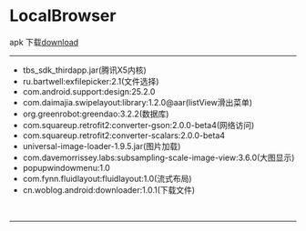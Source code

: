 LocalBrowser
===========================

apk 下载<a href='https://github.com/xiaJue/LocalBrowser/raw/master/localBrowser.apk'>download</a>

*****

* tbs_sdk_thirdapp.jar(腾讯X5内核)
* ru.bartwell:exfilepicker:2.1(文件选择)
* com.android.support:design:25.2.0
* com.daimajia.swipelayout:library:1.2.0@aar(listView滑出菜单)
* org.greenrobot:greendao:3.2.2(数据库)
* com.squareup.retrofit2:converter-gson:2.0.0-beta4(网络访问)
* com.squareup.retrofit2:converter-scalars:2.0.0-beta4
* universal-image-loader-1.9.5.jar(图片加载)
* com.davemorrissey.labs:subsampling-scale-image-view:3.6.0(大图显示)
* popupwindowmenu:1.0
* com.fynn.fluidlayout:fluidlayout:1.0(流式布局)
* cn.woblog.android:downloader:1.0.1(下载文件)

<br>

******

